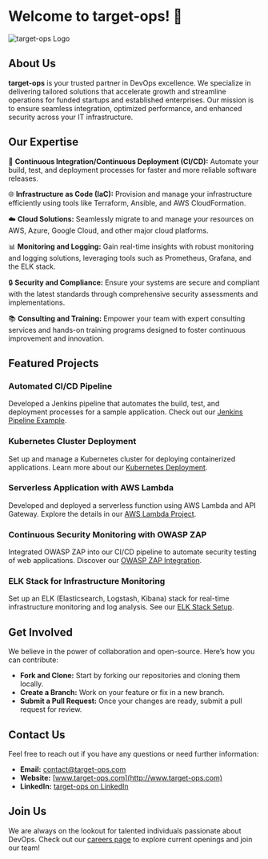# Welcome to target-ops! 🎯

![target-ops Logo](https://via.placeholder.com/150) <!-- Replace with your actual logo URL -->

## About Us

**target-ops** is your trusted partner in DevOps excellence. We specialize in delivering tailored solutions that accelerate growth and streamline operations for funded startups and established enterprises. Our mission is to ensure seamless integration, optimized performance, and enhanced security across your IT infrastructure.

## Our Expertise

🔧 **Continuous Integration/Continuous Deployment (CI/CD):** Automate your build, test, and deployment processes for faster and more reliable software releases.

🌐 **Infrastructure as Code (IaC):** Provision and manage your infrastructure efficiently using tools like Terraform, Ansible, and AWS CloudFormation.

☁️ **Cloud Solutions:** Seamlessly migrate to and manage your resources on AWS, Azure, Google Cloud, and other major cloud platforms.

📊 **Monitoring and Logging:** Gain real-time insights with robust monitoring and logging solutions, leveraging tools such as Prometheus, Grafana, and the ELK stack.

🔒 **Security and Compliance:** Ensure your systems are secure and compliant with the latest standards through comprehensive security assessments and implementations.

📚 **Consulting and Training:** Empower your team with expert consulting services and hands-on training programs designed to foster continuous improvement and innovation.

## Featured Projects

### Automated CI/CD Pipeline

Developed a Jenkins pipeline that automates the build, test, and deployment processes for a sample application. Check out our [Jenkins Pipeline Example](https://github.com/target-ops/ci-cd-pipeline).

### Kubernetes Cluster Deployment

Set up and manage a Kubernetes cluster for deploying containerized applications. Learn more about our [Kubernetes Deployment](https://github.com/target-ops/k8s-cluster-setup).

### Serverless Application with AWS Lambda

Developed and deployed a serverless function using AWS Lambda and API Gateway. Explore the details in our [AWS Lambda Project](https://github.com/target-ops/serverless-lambda).

### Continuous Security Monitoring with OWASP ZAP

Integrated OWASP ZAP into our CI/CD pipeline to automate security testing of web applications. Discover our [OWASP ZAP Integration](https://github.com/target-ops/security-monitoring).

### ELK Stack for Infrastructure Monitoring

Set up an ELK (Elasticsearch, Logstash, Kibana) stack for real-time infrastructure monitoring and log analysis. See our [ELK Stack Setup](https://github.com/target-ops/elk-stack-monitoring).

## Get Involved

We believe in the power of collaboration and open-source. Here’s how you can contribute:

- **Fork and Clone:** Start by forking our repositories and cloning them locally.
- **Create a Branch:** Work on your feature or fix in a new branch.
- **Submit a Pull Request:** Once your changes are ready, submit a pull request for review.

## Contact Us

Feel free to reach out if you have any questions or need further information:

- **Email:** contact@target-ops.com
- **Website:** [www.target-ops.com](http://www.target-ops.com)
- **LinkedIn:** [target-ops on LinkedIn](https://www.linkedin.com/company/target-ops)

## Join Us

We are always on the lookout for talented individuals passionate about DevOps. Check out our [careers page](http://www.target-ops.com/careers) to explore current openings and join our team!
